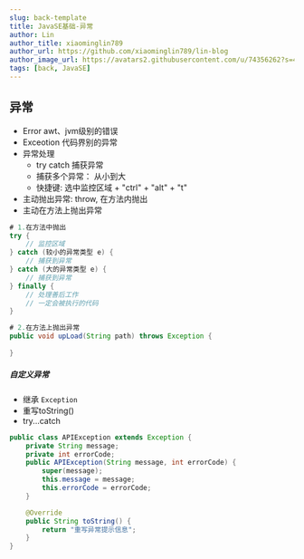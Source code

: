 ```yaml
---
slug: back-template
title: JavaSE基础-异常
author: Lin
author_title: xiaominglin789
author_url: https://github.com/xiaominglin789/lin-blog
author_image_url: https://avatars2.githubusercontent.com/u/74356262?s=400&u=51bc963a308dd3748ba5133c9cfd29eb3bc0c207&v=4
tags: [back, JavaSE]
---
```


## 异常
- Error     awt、jvm级别的错误
- Exceotion 代码界别的异常
- 异常处理
	+ try catch 捕获异常
	+ 捕获多个异常： 从小到大
	+ 快捷键: 选中监控区域 + "ctrl" + "alt" + "t"
- 主动抛出异常: throw, 在方法内抛出
- 主动在方法上抛出异常


<!--truncate-->


```java
# 1.在方法中抛出
try {
	// 监控区域
} catch (较小的异常类型 e) {
	// 捕获到异常
} catch (大的异常类型 e) {
	// 捕获到异常
} finally {
	// 处理善后工作
	// 一定会被执行的代码
}

# 2.在方法上抛出异常
public void upLoad(String path) throws Exception {
	
}
```



##### 自定义异常
- 继承 `Exception`
- 重写toString()
- try...catch

```java
public class APIException extends Exception {
    private String message;
    private int errorCode;
    public APIException(String message, int errorCode) {
        super(message);
        this.message = message;
        this.errorCode = errorCode;
    }

    @Override
    public String toString() {
        return "重写异常提示信息";
    }
}
```

